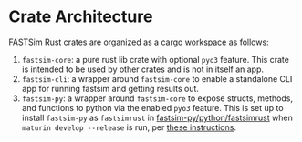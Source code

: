 # Crate Architecture
FASTSim Rust crates are organized as a cargo [workspace](Cargo.toml) as follows:
1. `fastsim-core`: a pure rust lib crate with optional `pyo3` feature.  This crate is intended to be used by other crates and is not in itself an app.
1. `fastsim-cli`: a wrapper around `fastsim-core` to enable a standalone CLI app for running fastsim and getting results out.  
1. `fastsim-py`: a wrapper around `fastsim-core` to expose structs, methods, and functions to python via the enabled `pyo3` feature.  This is set up to install `fastsim-py` as `fastsimrust` in [fastsim-py/python/fastsimrust](./fastsim-py/python/fastsimrust/) when `maturin develop --release` is run, per [these instructions](https://github.com/PyO3/maturin/blob/084cfaced651b28616aeea1f818bdc933a536bfe/guide/src/project_layout.md#mixed-rustpython-project).  